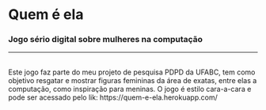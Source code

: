 # Quem é ela
<h3>Jogo sério digital sobre mulheres na computação</h3>
<hr>
<br>
Este jogo faz parte do meu projeto de pesquisa PDPD da UFABC, tem como objetivo resgatar e mostrar figuras femininas da área de exatas, entre elas a computação, como inspiração para meninas.
O jogo é estilo cara-a-cara e pode ser acessado pelo lik: https://quem-e-ela.herokuapp.com/

